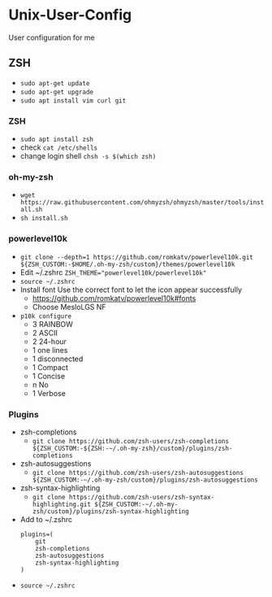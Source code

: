 # Unix-User-Config
User configuration for me

## ZSH
- `sudo apt-get update`
- `sudo apt-get upgrade`
- `sudo apt install vim curl git`

### ZSH
- `sudo apt install zsh`
- check `cat /etc/shells`
- change login shell `chsh -s $(which zsh)`

### oh-my-zsh
- `wget https://raw.githubusercontent.com/ohmyzsh/ohmyzsh/master/tools/install.sh`
- `sh install.sh`

### powerlevel10k
- `git clone --depth=1 https://github.com/romkatv/powerlevel10k.git ${ZSH_CUSTOM:-$HOME/.oh-my-zsh/custom}/themes/powerlevel10k`
- Edit ~/.zshrc `ZSH_THEME="powerlevel10k/powerlevel10k"`
- `source ~/.zshrc`
- Install font
    Use the correct font to let the icon appear successfully
    - https://github.com/romkatv/powerlevel10k#fonts
    - Choose MesloLGS NF
- `p10k configure`
    - 3 RAINBOW
    - 2 ASCII
    - 2 24-hour
    - 1 one lines
    - 1 disconnected
    - 1 Compact
    - 1 Concise
    - n No
    - 1 Verbose

### Plugins
- zsh-completions
    - `git clone https://github.com/zsh-users/zsh-completions ${ZSH_CUSTOM:-${ZSH:-~/.oh-my-zsh}/custom}/plugins/zsh-completions`
 - zsh-autosuggestions
    - `git clone https://github.com/zsh-users/zsh-autosuggestions ${ZSH_CUSTOM:-~/.oh-my-zsh/custom}/plugins/zsh-autosuggestions`
 - zsh-syntax-highlighting
    - `git clone https://github.com/zsh-users/zsh-syntax-highlighting.git ${ZSH_CUSTOM:-~/.oh-my-zsh/custom}/plugins/zsh-syntax-highlighting`
- Add to ~/.zshrc
  ```
  plugins=(
      git
      zsh-completions
      zsh-autosuggestions
      zsh-syntax-highlighting
  )
  ``` 
- `source ~/.zshrc`
